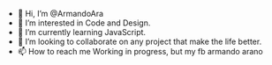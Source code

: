 - 👋 Hi, I’m @ArmandoAra
- 👀 I’m interested in Code and Design.
- 🌱 I’m currently learning JavaScript.
- 💞️ I’m looking to collaborate on any project that make the life better.
- 📫 How to reach me Working in progress, but my fb armando arano

<!---
ArmandoAra/ArmandoAra is a ✨ special ✨ repository because its `README.md` (this file) appears on your GitHub profile.
You can click the Preview link to take a look at your changes.
--->
